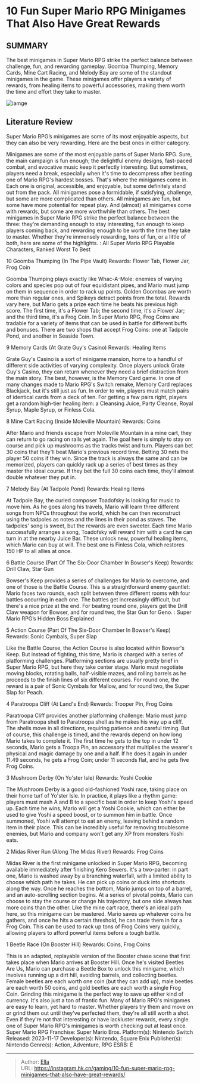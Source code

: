 # 10 Fun Super Mario RPG Minigames That Also Have Great Rewards


## SUMMARY 


 The best minigames in Super Mario RPG strike the perfect balance between challenge, fun, and rewarding gameplay. 
 Goomba Thumping, Memory Cards, Mine Cart Racing, and Melody Bay are some of the standout minigames in the game. 
 These minigames offer players a variety of rewards, from healing items to powerful accessories, making them worth the time and effort they take to master. 

![iamge](https://static1.srcdn.com/wordpress/wp-content/uploads/2023/11/_1-10-biggest-changes-in-super-mario-rpg-from-the-original.jpg)

## Literature Review

Super Mario RPG’s minigames are some of its most enjoyable aspects, but they can also be very rewarding. Here are the best ones in either category.




Minigames are some of the most enjoyable parts of Super Mario RPG. Sure, the main campaign is fun enough; the delightful enemy designs, fast-paced combat, and evocative music keep it perfectly interesting. But sometimes, players need a break, especially when it&#39;s time to decompress after beating one of Mario RPG&#39;s hardest bosses. That&#39;s where the minigames come in. Each one is original, accessible, and enjoyable, but some definitely stand out from the pack.
All minigames pose a formidable, if satisfying, challenge, but some are more complicated than others. All minigames are fun, but some have more potential for repeat play. And (almost) all minigames come with rewards, but some are more worthwhile than others. The best minigames in Super Mario RPG strike the perfect balance between the three: they&#39;re demanding enough to stay interesting, fun enough to keep players coming back, and rewarding enough to be worth the time they take to master. Whether they&#39;re immensely rewarding, tons of fun, or a little of both, here are some of the highlights.
 : All Super Mario RPG Playable Characters, Ranked Worst To Best









 








 10  Goomba Thumping (In The Pipe Vault) 
Rewards: Flower Tab, Flower Jar, Frog Coin
        

Goomba Thumping plays exactly like Whac-A-Mole: enemies of varying colors and species pop out of four equidistant pipes, and Mario must jump on them in sequence in order to rack up points. Golden Goombas are worth more than regular ones, and Spikeys detract points from the total. Rewards vary here, but Mario gets a prize each time he beats his previous high score. The first time, it&#39;s a Flower Tab; the second time, it&#39;s a Flower Jar; and the third time, it&#39;s a Frog Coin.
In Super Mario RPG, Frog Coins are tradable for a variety of items that can be used in battle for different buffs and bonuses. There are two shops that accept Frog Coins: one at Tadpole Pond, and another in Seaside Town. 






 9  Memory Cards (At Grate Guy&#39;s Casino) 
Rewards: Healing Items


 







Grate Guy&#39;s Casino is a sort of minigame mansion, home to a handful of different side activities of varying complexity. Once players unlock Grate Guy&#39;s Casino, they can return whenever they need a brief distraction from the main story. The best, however, is the Memory Card game. In one of many changes made to Mario RPG&#39;s Switch remake, Memory Card replaces Blackjack, but it&#39;s still just as fun. In order to win, players must match pairs of identical cards from a deck of ten. For getting a few pairs right, players get a random high-tier healing item: a Cleansing Juice, Party Cleanse, Royal Syrup, Maple Syrup, or Finless Cola.





 8  Mine Cart Racing (Inside Moleville Mountain) 
Rewards: Coins


 







After Mario and friends escape from Moleville Mountain in a mine cart, they can return to go racing on rails yet again. The goal here is simply to stay on course and pick up mushrooms as the tracks twist and turn. Players can bet 30 coins that they&#39;ll beat Mario&#39;s previous record time. Betting 30 nets the player 50 coins if they win. Since the track is always the same and can be memorized, players can quickly rack up a series of best times as they master the ideal course. If they bet the full 30 coins each time, they&#39;ll almost double whatever they put in.





 7  Melody Bay (At Tadpole Pond) 
Rewards: Healing Items
        

At Tadpole Bay, the curled composer Toadofsky is looking for music to move him. As he goes along his travels, Mario will learn three different songs from NPCs throughout the world, which he can then reconstruct using the tadpoles as notes and the lines in their pond as staves. The tadpoles&#39; song is sweet, but the rewards are even sweeter. Each time Mario successfully arranges a song, Toadofsky will reward him with a card he can turn in at the nearby Juice Bar. These unlock new, powerful healing items, which Mario can buy at will. The best one is Finless Cola, which restores 150 HP to all allies at once.





 6  Battle Course (Part Of The Six-Door Chamber In Bowser&#39;s Keep) 
Rewards: Drill Claw, Star Gun
        

Bowser&#39;s Keep provides a series of challenges for Mario to overcome, and one of those is the Battle Course. This is a straightforward enemy gauntlet: Mario faces two rounds, each split between three different rooms with four battles occurring in each one. The battles get increasingly difficult, but there&#39;s a nice prize at the end. For beating round one, players get the Drill Claw weapon for Bowser, and for round two, the Star Gun for Geno.
 : Super Mario RPG’s Hidden Boss Explained





 5  Action Course (Part Of The Six-Door Chamber In Bowser&#39;s Keep) 
Rewards: Sonic Cymbals, Super Slap
        

Like the Battle Course, the Action Course is also located within Bowser&#39;s Keep. But instead of fighting, this time, Mario is charged with a series of platforming challenges. Platforming sections are usually pretty brief in Super Mario RPG, but here they take center stage. Mario must negotiate moving blocks, rotating balls, half-visible mazes, and rolling barrels as he proceeds to the finish lines of six different courses. For round one, the reward is a pair of Sonic Cymbals for Mallow, and for round two, the Super Slap for Peach.





 4  Paratroopa Cliff (At Land&#39;s End) 
Rewards: Trooper Pin, Frog Coins
        

Paratroopa Cliff provides another platforming challenge: Mario must jump from Paratroopa shell to Paratroopa shell as he makes his way up a cliff. The shells move in all directions, requiring patience and careful timing. But of course, this challenge is timed, and the rewards depend on how long Mario takes to complete it. The first time he gets to the top in under 12 seconds, Mario gets a Troopa Pin, an accessory that multiplies the wearer&#39;s physical and magic damage by one and a half. If he does it again in under 11.49 seconds, he gets a Frog Coin; under 11 seconds flat, and he gets five Frog Coins.





 3  Mushroom Derby (On Yo&#39;ster Isle) 
Rewards: Yoshi Cookie
        

The Mushroom Derby is a good old-fashioned Yoshi race, taking place on their home turf of Yo&#39;ster Isle. In practice, it plays like a rhythm game: players must mash A and B to a specific beat in order to keep Yoshi&#39;s speed up. Each time he wins, Mario will get a Yoshi Cookie, which can either be used to give Yoshi a speed boost, or to summon him in battle. Once summoned, Yoshi will attempt to eat an enemy, leaving behind a random item in their place. This can be incredibly useful for removing troublesome enemies, but Mario and company won&#39;t get any XP from monsters Yoshi eats.





 2  Midas River Run (Along The Midas River) 
Rewards: Frog Coins


 







Midas River is the first minigame unlocked in Super Mario RPG, becoming available immediately after finishing Kero Sewers. It&#39;s a two-parter: in part one, Mario is washed away by a branching waterfall, with a limited ability to choose which path he takes. He can pick up coins or duck into shortcuts along the way. Once he reaches the bottom, Mario jumps on top of a barrel, and an auto-scrolling section begins. At a series of pivotal points, Mario can choose to stay the course or change his trajectory, but one side always has more coins than the other.
Like the mine cart race, there&#39;s an ideal path here, so this minigame can be mastered. Mario saves up whatever coins he gathers, and once he hits a certain threshold, he can trade them in for a Frog Coin. This can be used to rack up tons of Frog Coins very quickly, allowing players to afford powerful items before a tough battle.





 1  Beetle Race (On Booster Hill) 
Rewards: Coins, Frog Coins
        

This is an adapted, replayable version of the Booster chase scene that first takes place when Mario arrives at Booster Hill. Once he&#39;s visited Beetles Are Us, Mario can purchase a Beetle Box to unlock this minigame, which involves running up a dirt hill, avoiding barrels, and collecting beetles. Female beetles are each worth one coin (but they can add up), male beetles are each worth 50 coins, and gold beetles are each worth a single Frog Coin. Grinding this minigame is the perfect way to save up either kind of currency. It&#39;s also just a ton of frantic fun.
Many of Mario RPG&#39;s minigames are easy to learn, yet hard to master. Whether players try them and move on or grind them out until they&#39;ve perfected them, they&#39;re all still worth a shot. Even if they&#39;re not that interesting or have lackluster rewards, every single one of Super Mario RPG&#39;s minigames is worth checking out at least once.
               Super Mario RPG   Franchise:   Super Mario Bros.    Platform(s):   Nintendo Switch    Released:   2023-11-17    Developer(s):   Nintendo, Square Enix    Publisher(s):   Nintendo    Genre(s):   Action, Adventure, RPG    ESRB:   E      

---

> Author: [Ella](https://instagram.hk.cn/)  
> URL: https://instagram.hk.cn/gaming/10-fun-super-mario-rpg-minigames-that-also-have-great-rewards/  

